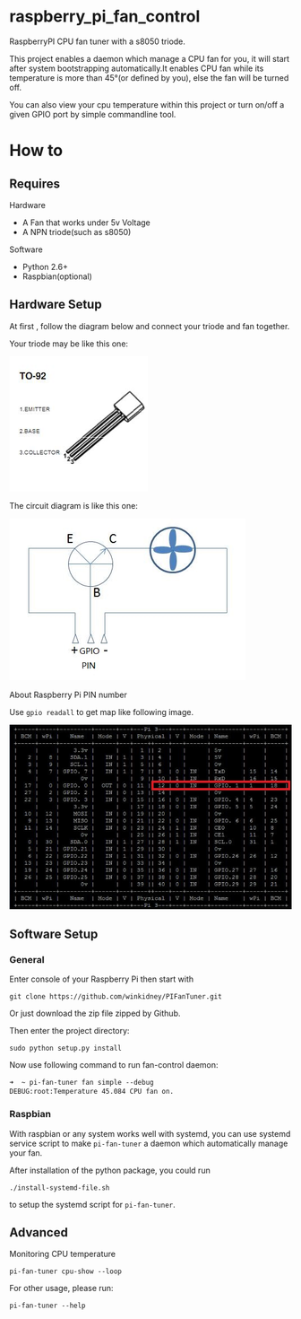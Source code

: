# raspberry_pi_fan_control

RaspberryPI CPU fan tuner with a s8050 triode.

This project enables a daemon which manage a CPU fan for you, it will start
after system bootstrapping automatically.It enables CPU fan while its temperature
is more than 45°(or defined by you), else the fan will be turned off. 

You can also view your cpu temperature within this project or turn on/off
a given GPIO port by simple commandline tool.

# How to

## Requires
Hardware

+ A Fan that works under 5v Voltage
+ A NPN triode(such as s8050) 

Software

+ Python 2.6+
+ Raspbian(optional)

## Hardware Setup
At first , follow the diagram below and connect your triode and fan together.

Your triode may be like this one:

![s8050](resources/s8050.jpg)

The circuit diagram is like this one:

![circuit-diagram](resources/circuit_diagram.jpg)


About Raspberry Pi PIN number

Use `gpio readall` to get map like following image.

![screenshot](resources/gpio_readall_screenshot.jpg)


## Software Setup


### General
Enter console of your Raspberry Pi then start with

```
git clone https://github.com/winkidney/PIFanTuner.git
```

Or just download the zip file zipped by Github.

Then enter the project directory:

```
sudo python setup.py install
```

Now use following command to run fan-control daemon:

```
➜  ~ pi-fan-tuner fan simple --debug
DEBUG:root:Temperature 45.084 CPU fan on.
```

### Raspbian

With raspbian or any system works well with systemd, you can use systemd
service script to make `pi-fan-tuner` a daemon which automatically manage
your fan.

After installation of the python package, you could run
```
./install-systemd-file.sh
```

to setup the systemd script for `pi-fan-tuner`.


## Advanced

Monitoring CPU temperature
```
pi-fan-tuner cpu-show --loop
```

For other usage, please run:

```
pi-fan-tuner --help
```
